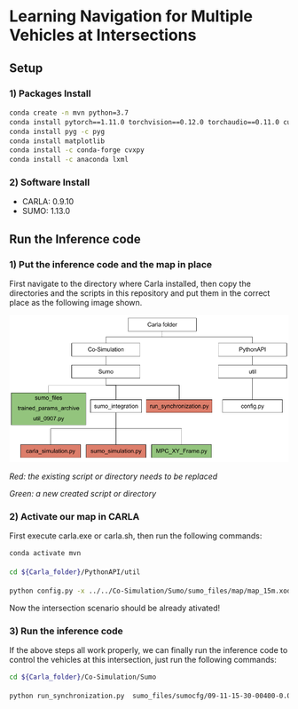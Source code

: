 # Learning Navigation for Multiple Vehicles at Intersections

## Setup

### 1) Packages Install

``` bash
conda create -n mvn python=3.7
conda install pytorch==1.11.0 torchvision==0.12.0 torchaudio==0.11.0 cudatoolkit=11.3 -c pytorch
conda install pyg -c pyg
conda install matplotlib
conda install -c conda-forge cvxpy
conda install -c anaconda lxml
```

### 2) Software Install
* CARLA: 0.9.10
* SUMO: 1.13.0

## Run the Inference code

### 1) Put the inference code and the map in place

First navigate to the directory where Carla installed, then copy the directories and the scripts in this repository and put them in the correct place as the following image shown. 

![image](setup.png)

*Red: the existing script or directory needs to be replaced*

*Green: a new created script or directory*


### 2) Activate our map in CARLA

First execute carla.exe or carla.sh, then run the following commands: 
```bash
conda activate mvn

cd ${Carla_folder}/PythonAPI/util

python config.py -x ../../Co-Simulation/Sumo/sumo_files/map/map_15m.xodr
```
Now the intersection scenario should be already ativated!

### 3) Run the inference code
If the above steps all work properly, we can finally run the inference code to control the vehicles at this intersection, just run the following commands:
```bash
cd ${Carla_folder}/Co-Simulation/Sumo

python run_synchronization.py  sumo_files/sumocfg/09-11-15-30-00400-0.09-val_10m_35m-7.sumocfg  --tls-manager carla  --sumo-gui  --step-length 0.1
```
